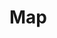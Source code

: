 # Map

<div id="marrowfen-map"></div>
































<!-- 
```leaflet
id: marrowfen-map
image: marrowfen-map.png
image_bounds:
  - [0, 0]
  - [1344, 1357]

zoom: 1
minZoom: 1
maxZoom: 4

marker: default,  -81.2578125, 63.25, , Stone and Iron ore mine
marker: default,  -77.3203125, 87.75, , Clay and reeds
marker: default, -89.4453125, 68.25, , Bridge #1 - Log 1 and 2
marker: default, -93.6953125, 71.1875, , The Starry Crossing tavern - Log 1 and 2
``` -->

